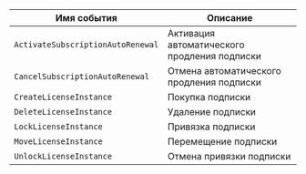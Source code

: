 Имя события | Описание
--- | ---
`ActivateSubscriptionAutoRenewal` | Активация автоматического продления подписки
`CancelSubscriptionAutoRenewal` | Отмена автоматического продления подписки
`CreateLicenseInstance` | Покупка подписки
`DeleteLicenseInstance` | Удаление подписки
`LockLicenseInstance` | Привязка подписки
`MoveLicenseInstance` | Перемещение подписки
`UnlockLicenseInstance` | Отмена привязки подписки